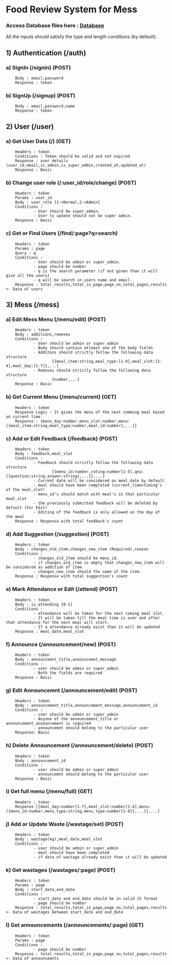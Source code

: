 # Food Review System for Mess
### Access Database files here : <a href="https://drive.google.com/drive/folders/1GEeO9Fp8JepQYJYBITMxHt7NnGt9qwR9?usp=sharing">Database</a>
All the inputs should satisfy the type and length conditions (by default).

## 1) Authentication (/auth)
### a) SignIn (/signin) (POST)
        Body : email,password
        Response : token
### b) SignUp (/signup) (POST)
        Body : email,password,name
        Response : token
## 2) User (/user)
### a) Get User Data (/) (GET)
        Headers : token
        Conditions : Token should be valid and not expired
        Response : user details (user_id,email,is_admin,is_super_admin,created_at,updated_at)
        Response : Basic
### b) Change user role (/:user_id/role/change) (POST)
        Headers : token
        Params : user_id
        Body : user_role [1->Normal,2->Admin]
        Conditions : 
                - User should be super_admin.
                - User to update should not be super admin.
        Response : Basic
### c) Get or Find Users (/find/:page?q=search)
        Headers : token
        Params : page
        Query : q
        Conditions :
                - User should be admin or super_admin.
                - page should be number
                - q is the search parameter (if not given than it will give all the users)
                - q will be search in users name and email.
        Response : total_results,total_in_page,page_no,total_pages,results <- Data of users
## 3) Mess (/mess)
### a) Edit Mess Menu (/menu/edit) (POST)
        Headers : token
        Body : additions,removes
        Conditions : 
                - User should be admin or super_admin
                - Body should contain atleast one of the body fields
                - Additons should strictly follow the following data structure
                        [{meal_item:string,meal_type:[1-9],meal_slot:[1-4],meal_day:[1-7]},...]
                - Removes should strictly follow the following data structure
                        [number,...]
        Response : Basic
### b) Get Current Menu (/menu/current) (GET)
        Headers : token
        Response Logic : It gives the menu of the next comming meal based on current time
        Response : {menu_day:number,menu_slot:number,menu:[{meal_item:string,meal_type:number,meal_id:number},...]}
### c) Add or Edit Feedback (/feedback) (POST)
        Headers : token
        Body : feedback,meal_slot
        Conditions :
                - Feedback should strictly follow the following data structure 
                        [{menu_id:number,rating:number[1-5],qna:[{question:string,answer:string},...]},...]
                - Current date will be considered as meal_date by default 
                - meal should have been completed (current_time>timing's of the meal_slot)
                - menu_id's should match with meal's in that particular meal_slot
                - the previously submitted feedback will be deleted by default (For Edit)
                - Editing of the feedback is only allowed on the day of the meal  
        Response : Response with total feedback's count
### d) Add Suggestion (/suggestion) (POST)
        Headers : token
        Body : changes_old_item,changes_new_item (Required),reason
        Conditions : 
                - changes_old_item should be menu_id.
                - if changes_old_item is empty that changes_new_item will be considered as addition of item.
                - changes_new_item should the name of the item.
        Response : Response with total suggestion's count
### e) Mark Attendance or Edit (/attend) (POST)
        Headers : token
        Body : is_attending [0-1]
        Conditions :
                - attendance will be taken for the next coming meal slot.
                - It will be taken till the meal time is over and after that attendance for the next meal will start.
                - If a attendance already exist than it will be updated
        Response : meal_date,meal_slot
### f) Announce (/announcement/new) (POST)
        Headers : token
        Body : announcemnt_title,announcemnt_message
        Conditions : 
                - user should be admin or super_admin
                - Both the fields are required
        Response : Basic
### g) Edit Announcemnt (/announcement/edit) (POST)
        Headers : token
        Body : announcement_title,announcement_message,announcement_id
        Conditions : 
                - user should be admin or super_admin
                - Anyone of the announcement_title or announcement_announcement is required
                - announcemnt should belong to the particular user
        Response: Basic
### h) Delete Announcement (/announcement/delete) (POST)
        Headers : token
        Body : announcement_id
        Conditions :
                - user should be admin or super_admin
                - announcemnt should belong to the particular user
        Response : Basic
### i) Get full menu (/menu/full) (GET)
        Headers : token
        Response [{meal_day:number[1-7],meal_slot:number[1-4],menu:[{menu_id:number,menu_type:string,menu_type:number[1-9]},...]},...]
### j) Add or Update Waste (/wastage/set) (POST)
        Headers : token
        Body : wastage(kg),meal_date,meal_slot
        Conditions : 
                - user should be admin or super_admin
                - meal should have been completed
                - if data of wastage already exist than it will be updated
### k) Get wastages (/wastages/:page) (POST)
        Headers : token
        Params : page
        Body : start_date,end_date
        Conditions : 
                - start_date and end_date should be in valid JS format
                - page should be number
        Response : total_results,total_in_page,page_no,total_pages,results <- Data of wastages between start_date and end_date
### l) Get announcements (/announcements/:page) (GET)
        Headers : token
        Params : page
        Conditions :
                - page should be number
        Response : total_results,total_in_page,page_no,total_pages,results <- Data of announcemnts